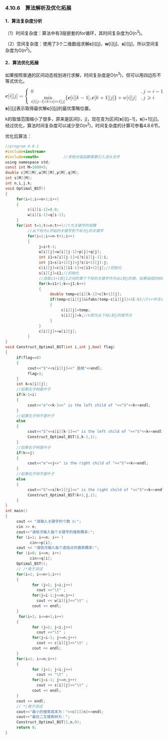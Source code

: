 ### 4.10.6　算法解析及优化拓展

#### 1．算法复杂度分析

（1）时间复杂度：算法中有3层嵌套的for循环，其时间复杂度为O(n<sup class="my_markdown">3</sup>)。

（2）空间复杂度：使用了3个二维数组求解**c**[i][j]、**w**[i][j]、**s**[i][j]，所以空间复杂度为O(n<sup class="my_markdown">2</sup>)。

#### 2．算法优化拓展

如果按照普通的区间动态规划进行求解，时间复杂度是O(n<sup class="my_markdown">3</sup>)，但可以用四边形不等式优化。

![524.gif](../images/524.gif)
**s**[i][j]表示取得最优解**c**[i][j]的最优策略位置。

k的取值范围缩小了很多，原来是区间[i，j]，现在变为区间[**s**[i][j−1]，**s**[i+1][j]]。经过优化，算法时间复杂度可以减少至O(n<sup class="my_markdown">2</sup>)，时间复杂度的计算可参看4.8.6节。

优化后算法：

```c
//program 4-8-1
#include<iostream>
#include<cmath>           //求绝对值函数需要引入该头文件
using namespace std;
const int M=1000+5;
double c[M][M],w[M][M],p[M],q[M];
int s[M][M];
int n,i,j,k;
void Optimal_BST()
{
     for(i=1;i<=n+1;i++)
     {
          c[i][i-1]=0.0;
          w[i][i-1]=q[i-1];
     }
     for(int t=1;t<=n;t++)//t为关键字的规模
          //从下标为i开始的关键字到下标为j的关键字
          for(i=1;i<=n-t+1;i++)
          {
               j=i+t-1;
               w[i][j]=w[i][j-1]+p[j]+q[j];
               int i1=s[i][j-1]>i?s[i][j-1]:i;
               int j1=s[i+1][j]<j?s[i+1][j]:j;
               c[i][j]=c[i][i1-1]+c[i1+1][j];//初始化
               s[i][j]=i1;//初始化
               //选取i1+1到j1之间的某个下标的关键字作为从i到j的根，如果组成的树的期望值当前最小，则k为从i到j的根节点
               for(k=i1+1;k<=j1;k++)
               {
                    double temp=c[i][k-1]+c[k+1][j];
                    if(temp<c[i][j]&&fabs(temp-c[i][j])>1E-6)//C++中浮点数因为精度问题不可以直接比较
                    {
                         c[i][j]=temp;
                         s[i][j]=k;//k即为从下标i到j的根节点
                    }
               }
               c[i][j]+=w[i][j];
          }
}
void Construct_Optimal_BST(int i,int j,bool flag)
{
     if(flag==0)
     {
          cout<<"S"<<s[i][j]<<" 是根"<<endl;
          flag=1;
     }
     int k=s[i][j];
     //如果左子树是叶子
     if(k-1<i)
     {
          cout<<"e"<<k-1<<" is the left child of "<<"S"<<k<<endl;
     }
     //如果左子树不是叶子
     else
     {
          cout<<"S"<<s[i][k-1]<<" is the left child of "<<"S"<<k<<endl;
          Construct_Optimal_BST(i,k-1,1);
     }
     //如果右子树是叶子
     if(k>=j)
     {
          cout<<"e"<<j<<" is the right child of "<<"S"<<k<<endl;
     }
     //如果右子树不是叶子
     else
     {
          cout<<"S"<<s[k+1][j]<<" is the right child of "<<"S"<<k<<endl;
          Construct_Optimal_BST(k+1,j,1);
     }
}
int main()
{
     cout << "请输入关键字的个数 n:";
     cin >> n;
     cout<<"请依次输入每个关键字的搜索概率:";
     for (i=1; i<=n; i++ )
           cin>>p[i];
     cout << "请依次输入每个虚结点的搜索概率:";
     for (i=0; i<=n; i++)
           cin>>q[i];
     Optimal_BST();
     // /*用于测试
     for(i=1; i<=n+1;i++)
     {
            for (j=1; j<i;j++)
              cout <<"\t" ;
            for(j=i-1;j<=n;j++)
              cout << w[i][j]<<"\t" ;
            cout << endl;
     }
      for(i=1; i<=n+1;i++)
     {
            for (j=1; j<i;j++)
              cout <<"\t" ;
            for(j=i-1; j<=n;j++)
              cout << c[i][j]<<"\t" ;
            cout << endl;
     }
     for(i=1; i<=n;i++)
     {
            for (j=1; j<i;j++)
              cout << "\t" ;
            for(j=i-1; j<=n;j++)
              cout << s[i][j]<<"\t" ;
            cout << endl;
     }
     cout << endl;
     // */用于测试
     cout<<"最小的搜索成本为："<<c[1][n]<<endl;
     cout<<"最优二叉搜索树为：";
     Construct_Optimal_BST(1,n,0);
     return 0;
}
```

